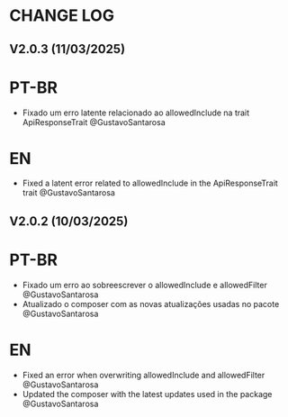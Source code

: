 # CHANGE LOG

## V2.0.3 (11/03/2025)

# PT-BR

- Fixado um erro latente relacionado ao allowedInclude na trait ApiResponseTrait @GustavoSantarosa

# EN

- Fixed a latent error related to allowedInclude in the ApiResponseTrait trait @GustavoSantarosa

## V2.0.2 (10/03/2025)

# PT-BR

- Fixado um erro ao sobreescrever o allowedInclude e allowedFilter @GustavoSantarosa
- Atualizado o composer com as novas atualizações usadas no pacote @GustavoSantarosa

# EN

- Fixed an error when overwriting allowedInclude and allowedFilter @GustavoSantarosa
- Updated the composer with the latest updates used in the package @GustavoSantarosa
